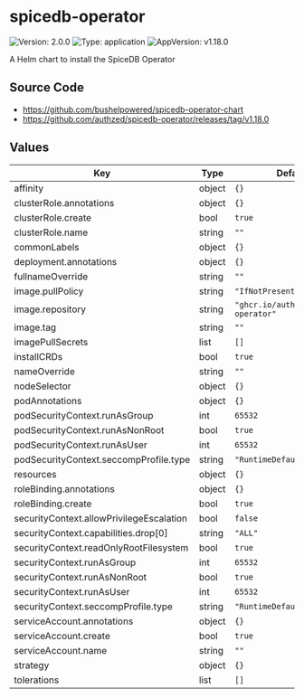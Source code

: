 # spicedb-operator

![Version: 2.0.0](https://img.shields.io/badge/Version-2.0.0-informational?style=flat-square) ![Type: application](https://img.shields.io/badge/Type-application-informational?style=flat-square) ![AppVersion: v1.18.0](https://img.shields.io/badge/AppVersion-v1.18.0-informational?style=flat-square)

A Helm chart to install the SpiceDB Operator

## Source Code

* <https://github.com/bushelpowered/spicedb-operator-chart>
* <https://github.com/authzed/spicedb-operator/releases/tag/v1.18.0>

## Values

| Key | Type | Default | Description |
|-----|------|---------|-------------|
| affinity | object | `{}` |  |
| clusterRole.annotations | object | `{}` |  |
| clusterRole.create | bool | `true` |  |
| clusterRole.name | string | `""` |  |
| commonLabels | object | `{}` |  |
| deployment.annotations | object | `{}` |  |
| fullnameOverride | string | `""` |  |
| image.pullPolicy | string | `"IfNotPresent"` |  |
| image.repository | string | `"ghcr.io/authzed/spicedb-operator"` |  |
| image.tag | string | `""` |  |
| imagePullSecrets | list | `[]` |  |
| installCRDs | bool | `true` |  |
| nameOverride | string | `""` |  |
| nodeSelector | object | `{}` |  |
| podAnnotations | object | `{}` |  |
| podSecurityContext.runAsGroup | int | `65532` |  |
| podSecurityContext.runAsNonRoot | bool | `true` |  |
| podSecurityContext.runAsUser | int | `65532` |  |
| podSecurityContext.seccompProfile.type | string | `"RuntimeDefault"` |  |
| resources | object | `{}` |  |
| roleBinding.annotations | object | `{}` |  |
| roleBinding.create | bool | `true` |  |
| securityContext.allowPrivilegeEscalation | bool | `false` |  |
| securityContext.capabilities.drop[0] | string | `"ALL"` |  |
| securityContext.readOnlyRootFilesystem | bool | `true` |  |
| securityContext.runAsGroup | int | `65532` |  |
| securityContext.runAsNonRoot | bool | `true` |  |
| securityContext.runAsUser | int | `65532` |  |
| securityContext.seccompProfile.type | string | `"RuntimeDefault"` |  |
| serviceAccount.annotations | object | `{}` |  |
| serviceAccount.create | bool | `true` |  |
| serviceAccount.name | string | `""` |  |
| strategy | object | `{}` |  |
| tolerations | list | `[]` |  |
